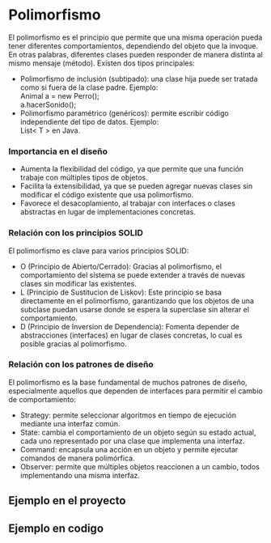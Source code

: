 # Polimorfismo

El polimorfismo es el principio que permite que una misma operación pueda tener diferentes comportamientos, dependiendo del objeto que la invoque. En otras palabras, diferentes clases pueden responder de manera distinta al mismo mensaje (método). Existen dos tipos principales:
* Polimorfismo de inclusión (subtipado): una clase hija puede ser tratada como si fuera de la clase padre. Ejemplo:\
  Animal a = new Perro();\
  a.hacerSonido(); 
* Polimorfismo paramétrico (genéricos): permite escribir código independiente del tipo de datos. Ejemplo:\
  List< T > en Java.

### Importancia en el diseño
* Aumenta la flexibilidad del código, ya que permite que una función trabaje con múltiples tipos de objetos.
* Facilita la extensibilidad, ya que se pueden agregar nuevas clases sin modificar el código existente que usa polimorfismo.
* Favorece el desacoplamiento, al trabajar con interfaces o clases abstractas en lugar de implementaciones concretas.

### Relación con los principios SOLID
El polimorfismo es clave para varios principios SOLID:
* O (Principio de Abierto/Cerrado): Gracias al polimorfismo, el comportamiento del sistema se puede extender a través de nuevas clases sin modificar las existentes.
* L (Principio de Sustitucion de Liskov): Este principio se basa directamente en el polimorfismo, garantizando que los objetos de una subclase puedan usarse donde se espera la superclase sin alterar el comportamiento.
* D (Principio de Inversion de Dependencia): Fomenta depender de abstracciones (interfaces) en lugar de clases concretas, lo cual es posible gracias al polimorfismo.

### Relación con los patrones de diseño
El polimorfismo es la base fundamental de muchos patrones de diseño, especialmente aquellos que dependen de interfaces para permitir el cambio de comportamiento:
* Strategy: permite seleccionar algoritmos en tiempo de ejecución mediante una interfaz común.
* State: cambia el comportamiento de un objeto según su estado actual, cada uno representado por una clase que implementa una interfaz.
* Command: encapsula una acción en un objeto y permite ejecutar comandos de manera polimórfica.
* Observer: permite que múltiples objetos reaccionen a un cambio, todos implementando una misma interfaz.



## Ejemplo en el proyecto 

## Ejemplo en codigo
